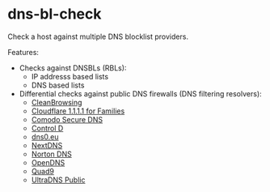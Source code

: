 # dns-bl-check
Check a host against multiple DNS blocklist providers.

Features:
- Checks against DNSBLs (RBLs):
    - IP addresss based lists
    - DNS based lists
- Differential checks against public DNS firewalls (DNS filtering resolvers):
    - [CleanBrowsing](https://cleanbrowsing.org/filters/)
    - [Cloudflare 1.1.1.1 for Families](https://one.one.one.one/family/)
    - [Comodo Secure DNS](https://www.comodo.com/secure-dns/)
    - [Control D](https://controld.com/free-dns)
    - [dns0.eu](https://www.dns0.eu/)
    - [NextDNS](https://nextdns.io/)
    - [Norton DNS](https://nortondns.com/)
    - [OpenDNS](https://www.opendns.com/setupguide/)
    - [Quad9](https://www.quad9.net/)
    - [UltraDNS Public](https://vercara.com/ultra-dns-public)
